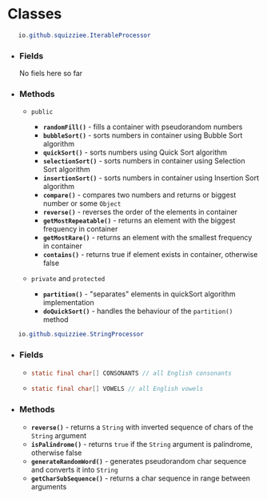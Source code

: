 # Classes
```java
   io.github.squizziee.IterableProcessor
   ```
  * ### Fields
    No fiels here so far
  * ### Methods
    * `public`  
    
       * **`randomFill()`** - fills a container with pseudorandom numbers
       * **`bubbleSort()`** - sorts numbers in container using Bubble Sort algorithm
       * **`quickSort()`** - sorts numbers using Quick Sort algorithm
       * **`selectionSort()`** - sorts numbers in container using Selection Sort algorithm
       * **`insertionSort()`** - sorts numbers in container using Insertion Sort algorithm 
       * **`compare()`** - compares two numbers and returns or biggest number or some `Object`
       * **`reverse()`** - reverses the order of the elements in container
       * **`getMostRepeatable()`** - returns an element with the biggest frequency in container
       * **`getMostRare()`** - returns an element with the smallest frequency in container
       * **`contains()`** - returns true if element exists in container, otherwise false  
       
    * `private` and `protected`
    
       * **`partition()`** - "separates" elements in quickSort algorithm implementation
       * **`doQuickSort()`** - handles the behaviour of the `partition()` method 
       
```java
   io.github.squizziee.StringProcessor
   ```
  * ### Fields
     * ```java
       static final char[] CONSONANTS // all English consonants
       ```
     * ```java
       static final char[] VOWELS // all English vowels
       ```
  * ### Methods
    * **`reverse()`** - returns a `String` with inverted sequence of chars of the `String` argument
    * **`isPalindrome()`** - returns `true` if the `String` argument is palindrome, otherwise false
    * **`generateRandomWord()`** - generates pseudorandom char sequence and converts it into `String`
    * **`getCharSubSequence()`** - returns a char sequence in range between arguments
